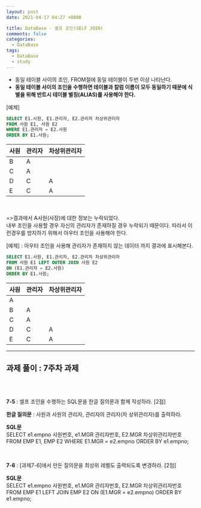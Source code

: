 ```yaml
---
layout: post
date: 2021-04-17 04:27 +0800

title: DataBase - 셀프 조인(SELF JOIN)
comments: false
categories: 
  - DataBase
tags: 
  - DataBase
  - study
---
```


- 동일 테이블 사이의 조인, FROM절에 동일 테이블이 두번 이상 나타난다. 
- **동일 테이블 사이의 조인을 수행하면 테이블과 칼럼 이름이 모두 동일하기 때문에 식별을 위해 반트시 테이블 별칭(ALIAS)를 사용해야 한다.**  
  

[예제]
```SQL
SELECT E1.사원, E1.관리자, E2.관리자 차상위관리자
FROM 사원 E1, 사원 E2
WHERE E1.관리자 = E2.사원
ORDER BY E1.사원;
```


|사원| 관리자| 차상위관리자  |
|--- | --- | --- |
|B |A| |  
|C |A| |  
|D| C| A|  
|E |C| A|  


<br>


=>결과에서 A사원(사장)에 대한 정보는 누락되었다.   
내부 조인을 사용할 경우 자신의 관리자가 존재하질 경우 누락되기 때문이다. 따라서 이런경우를 방지하기 위해서 아우터 조인을 사용해야 한다. 

[예제] : 아우터 조인을 사용해 관리자가 존재하지 않는 데이터 까지 결과에 표시해본다. 
```SQL
SELECT E1.사원, E1.관리자, E2.관리자 차상위관리자
FROM 사원 E1 LEFT OUTER JOIN 사원 E2
ON (E1.관리자 = E2.사원)
ORDER BY E1.사원;
```


|사원 |관리자| 차상위관리자|  
|-----|-------|-------|  
|A| | |  
|B |A| |  
|C |A| |  
|D| C |A|  
|E |C| A|   

- - -

과제 풀이 : 7주차 과제
--

<br>


​    
**7-5** :  셀프 조인을 수행하는 SQL문을 한글 질의문과 함께 작성하라. [2점]  

**한글 질의문** : 사원과 사원의 관리자, 관리자의 관리자(차 상위관리자)를 출력하라. 

**SQL문**  
SELECT e1.empno 사원번호, e1.MGR 관리자번호, E2.MGR 차상위관리자번호
FROM EMP E1, EMP E2
WHERE E1.MGR = e2.empno
ORDER BY e1.empno; 



<br> 


**7-6** : [과제7-6]에서 만든 질의문을 최상위 레벨도 출력되도록 변경하라. [2점]  

**SQL문**       
SELECT e1.empno 사원번호, e1.MGR 관리자번호, E2.MGR 차상위관리자번호
FROM EMP E1 LEFT JOIN EMP E2
ON (E1.MGR = e2.empno)
ORDER BY e1.empno;  

  
